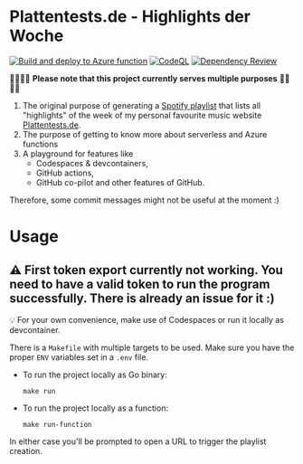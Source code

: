 # Plattentests.de - Highlights der Woche

[![Build and deploy to Azure function](https://github.com/jetzlstorfer/plattentests-go/actions/workflows/cicd.yml/badge.svg)](https://github.com/jetzlstorfer/plattentests-go/actions/workflows/cicd.yml)
[![CodeQL](https://github.com/jetzlstorfer/plattentests-go/actions/workflows/codeql.yml/badge.svg)](https://github.com/jetzlstorfer/plattentests-go/actions/workflows/codeql.yml)
[![Dependency Review](https://github.com/jetzlstorfer/plattentests-go/actions/workflows/dependency-review.yml/badge.svg)](https://github.com/jetzlstorfer/plattentests-go/actions/workflows/dependency-review.yml)

👨‍💻👩‍💻 **Please note that this project currently serves multiple purposes** 👨‍💻👩‍💻
1. The original purpose of generating a [Spotify playlist](https://open.spotify.com/playlist/2Bc5TRdMTj6OHwt32x5T6Y?si=c7cf976d4d124bef) that lists all "highlights" of the week of my personal favourite music website [Plattentests.de](https://plattentests.de).
1. The purpose of getting to know more about serverless and Azure functions
1. A playground for features like
    - Codespaces & devcontainers,
   - GitHub actions,
   - GitHub co-pilot and other features of GitHub.

Therefore, some commit messages might not be useful at the moment :)


# Usage

## ⚠️ First token export currently not working. You need to have a valid token to run the program successfully. There is already an issue for it :)


💡 For your own convenience, make use of Codespaces or run it locally as devcontainer.

There is a `Makefile` with multiple targets to be used. Make sure you have the proper `ENV` variables set in a `.env` file.

- To run the project locally as Go binary:
    ```
    make run
    ```

- To run the project locally as a function:
    ```
    make run-function
    ```

In either case you'll be prompted to open a URL to trigger the playlist creation.
